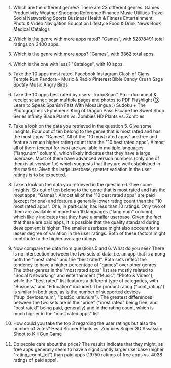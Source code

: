 1. Which are the different genres?
There are 23 different genres:
Games
Productivity
Weather
Shopping
Reference
Finance
Music
Utilities
Travel
Social Networking
Sports
Business
Health & Fitness
Entertainment
Photo & Video
Navigation
Education
Lifestyle
Food & Drink
News
Book
Medical
Catalogs

2. Which is the genre with more apps rated?
"Games", with	52878491 total ratings on 3400 apps.

3. Which is the genre with more apps?
"Games", with 3862 total apps.

4. Which is the one with less?
"Catalogs", with 10 apps.

5. Take the 10 apps most rated.
Facebook
Instagram
Clash of Clans
Temple Run
Pandora - Music & Radio
Pinterest
Bible
Candy Crush Saga
Spotify Music
Angry Birds

6. Take the 10 apps best rated by users.
TurboScan™ Pro - document & receipt scanner: scan multiple pages and photos to PDF
Flashlight Ⓞ
Learn to Speak Spanish Fast With MosaLingua
:) Sudoku +
The Photographer's Ephemeris
King of Dragon Pass
Escape the Sweet Shop Series
Infinity Blade
Plants vs. Zombies HD
Plants vs. Zombies

7. Take a look on the data you retrieved in the question 5. Give some insights.
Four out of ten belong to the genre that is most rated and has the most apps: "Games". All of the "10 most rated apps" are free and feature a much higher rating count than the "10 best rated apps". Almost all of them (except for two) are available in multiple languages ("lang.num" column), which likely indicates that they have a large userbase. Most of them have advanced version numbers (only one of them is at version 1.x) which suggests that they are well established in the market. Given the large userbase, greater variation in the user ratings is to be expected.

8. Take a look on the data you retrieved in the question 6. Give some insights.
Six out of ten belong to the genre that is most rated and has the most apps: "Games". Almost all of the "10 best rated apps" are paid (except for one) and feature a generally lower rating count than the "10 most rated apps". One, in particular, has less than 10 ratings. Only two of them are available in more than 10 languages ("lang.num" column), which likely indicates that they have a smaller userbase. Given the fact that these are paid apps, it is possible that the quality standard during development is higher. The smaller userbase might also account for a lesser degree of variation in the user ratings. Both of these factors might contribute to the higher average ratings.

9. Now compare the data from questions 5 and 6. What do you see?
There is no intersection between the two sets of data, i.e. an app that is among both the "most rated" and the "best rated". Both sets reflect the tendency to have a higher percentage of "games" over other genres. The other genres in the "most rated apps" list are mostly related to "Social Networking" and entertainment ("Music", "Photo & Video"), while the "best rated" list features a different type of categories, with "Business" and "Education" included. The product rating ("cont_rating") is similar in both sets, as is the number of supported devices ("sup_devices.num", "ipadSc_urls.num"). The greatest differences between the two sets are in the "price" ("most rated" being free, and "best rated" being paid, generally) and in the rating count, which is much higher in the "most rated apps" list.


10. How could you take the top 3 regarding the user ratings but also the number of votes?
Head Soccer
Plants vs. Zombies
Sniper 3D Assassin: Shoot to Kill Gun Game


11. Do people care about the price?
The results indicate that they might, as free apps generally seem to have a significantly larger userbase (higher "rating_count_tot") than paid apps (19750 ratings of free apps vs. 4038 ratings of paid apps).
